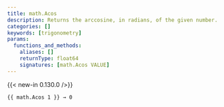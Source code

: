 ```yaml
---
title: math.Acos
description: Returns the arccosine, in radians, of the given number.
categories: []
keywords: [trigonometry]
params:
  functions_and_methods:
    aliases: []
    returnType: float64
    signatures: [math.Acos VALUE]
---
```


{{< new-in 0.130.0 />}}

```go-html-template
{{ math.Acos 1 }} → 0
```
